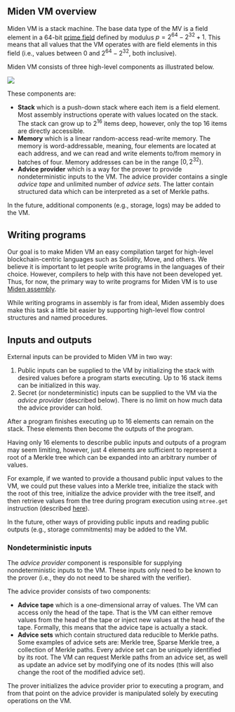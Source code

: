 ## Miden VM overview
Miden VM is a stack machine. The base data type of the MV is a field element in a 64-bit [prime field](https://en.wikipedia.org/wiki/Finite_field) defined by modulus $p = 2^{64} - 2^{32} + 1$. This means that all values that the VM operates with are field elements in this field (i.e., values between $0$ and $2^{64} - 2^{32}$, both inclusive).

Miden VM consists of three high-level components as illustrated below.

![](https://hackmd.io/_uploads/SyERLVphK.png)

These components are:
* **Stack** which is a push-down stack where each item is a field element. Most assembly instructions operate with values located on the stack. The stack can grow up to $2^{16}$ items deep, however, only the top 16 items are directly accessible.
* **Memory** which is a linear random-access read-write memory. The memory is word-addressable, meaning, four elements are located at each address, and we can read and write elements to/from memory in batches of four. Memory addresses can be in the range $[0, 2^{32})$.
* **Advice provider** which is a way for the prover to provide nondeterministic inputs to the VM. The advice provider contains a single *advice tape* and unlimited number of *advice sets*. The latter contain structured data which can be interpreted as a set of Merkle paths.

In the future, additional components (e.g., storage, logs) may be added to the VM.

## Writing programs
Our goal is to make Miden VM an easy compilation target for high-level blockchain-centric languages such as Solidity, Move, and others. We believe it is important to let people write programs in the languages of their choice. However, compilers to help with this have not been developed yet. Thus, for now, the primary way to write programs for Miden VM is to use [Miden assembly](../user_docs/assembly/main.md).

While writing programs in assembly is far from ideal, Miden assembly does make this task a little bit easier by supporting high-level flow control structures and named procedures.

## Inputs and outputs
External inputs can be provided to Miden VM in two way:

1. Public inputs can be supplied to the VM by initializing the stack with desired values before a program starts executing. Up to 16 stack items can be initialized in this way.
2. Secret (or nondeterministic) inputs can be supplied to the VM via the *advice provider* (described below). There is no limit on how much data the advice provider can hold.

After a program finishes executing up to 16 elements can remain on the stack. These elements then become the outputs of the program.

Having only 16 elements to describe public inputs and outputs of a program may seem limiting, however, just 4 elements are sufficient to represent a root of a Merkle tree which can be expanded into an arbitrary number of values.

For example, if we wanted to provide a thousand public input values to the VM, we could put these values into a Merkle tree, initialize the stack with the root of this tree, initialize the advice provider with the tree itself, and then retrieve values from the tree during program execution using `mtree.get` instruction (described [here](../user_docs/assembly/cryptographic_operations.md#hashing-and-merkle-trees)).

In the future, other ways of providing public inputs and reading public outputs (e.g., storage commitments) may be added to the VM.

### Nondeterministic inputs
The *advice provider* component is responsible for supplying nondeterministic inputs to the VM. These inputs only need to be known to the prover (i.e., they do not need to be shared with the verifier).

The advice provider consists of two components:
* **Advice tape** which is a one-dimensional array of values. The VM can access only the head of the tape. That is the VM can either remove values from the head of the tape or inject new values at the head of the tape. Formally, this means that the advice tape is actually a stack.
* **Advice sets** which contain structured data reducible to Merkle paths. Some examples of advice sets are: Merkle tree, Sparse Merkle tree, a collection of Merkle paths. Every advice set can be uniquely identified by its root. The VM can request Merkle paths from an advice set, as well as update an advice set by modifying one of its nodes (this will also change the root of the modified advice set).

The prover initializes the advice provider prior to executing a program, and from that point on the advice provider is manipulated solely by executing operations on the VM.
